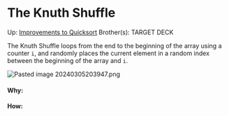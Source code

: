 # The Knuth Shuffle

Up: [Improvements to Quicksort](improvements_to_quicksort)
Brother(s):
TARGET DECK

The Knuth Shuffle loops from the end to the beginning of the array using a counter `i`, and randomly places the current element in a random index between the beginning of the array and `i`.

![Pasted image 20240305203947.png](pasted_image_20240305203947.png)




































#### Why:
#### How:









